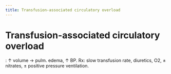 ```yaml
---
title: Transfusion-associated circulatory overload
---
```

# Transfusion-associated circulatory overload

: ↑ volume → pulm. edema, ↑ BP. Rx: slow transfusion rate, diuretics, O2, ± nitrates, ± positive pressure ventilation.
